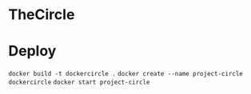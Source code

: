 # TheCircle

# Deploy

```docker build -t dockercircle .```
```docker create --name project-circle dockercircle```
```docker start project-circle```